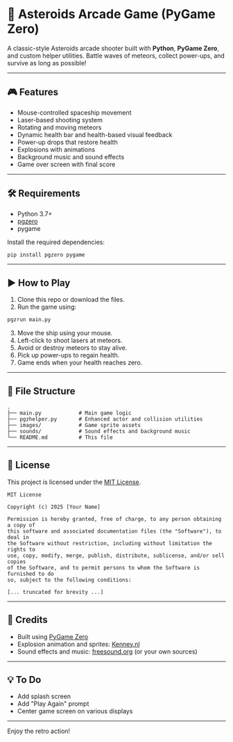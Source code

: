 # 🚀 Asteroids Arcade Game (PyGame Zero)

A classic-style Asteroids arcade shooter built with **Python**, **PyGame Zero**, and custom helper utilities. Battle waves of meteors, collect power-ups, and survive as long as possible!

---

## 🎮 Features

- Mouse-controlled spaceship movement  
- Laser-based shooting system  
- Rotating and moving meteors  
- Dynamic health bar and health-based visual feedback  
- Power-up drops that restore health  
- Explosions with animations  
- Background music and sound effects  
- Game over screen with final score  

---

## 🛠️ Requirements

- Python 3.7+
- [pgzero](https://pygame-zero.readthedocs.io/en/stable/)
- pygame

Install the required dependencies:

```bash
pip install pgzero pygame
```

---

## ▶️ How to Play

1. Clone this repo or download the files.  
2. Run the game using:

```bash
pgzrun main.py
```

3. Move the ship using your mouse.  
4. Left-click to shoot lasers at meteors.  
5. Avoid or destroy meteors to stay alive.  
6. Pick up power-ups to regain health.  
7. Game ends when your health reaches zero.  

---

## 📁 File Structure

```
.
├── main.py            # Main game logic
├── pgzhelper.py       # Enhanced actor and collision utilities
├── images/            # Game sprite assets
├── sounds/            # Sound effects and background music
└── README.md          # This file
```

---

## 📜 License

This project is licensed under the [MIT License](LICENSE).

```
MIT License

Copyright (c) 2025 [Your Name]

Permission is hereby granted, free of charge, to any person obtaining a copy of
this software and associated documentation files (the "Software"), to deal in
the Software without restriction, including without limitation the rights to
use, copy, modify, merge, publish, distribute, sublicense, and/or sell copies
of the Software, and to permit persons to whom the Software is furnished to do
so, subject to the following conditions:

[... truncated for brevity ...]
```

---

## 🙌 Credits

- Built using [PyGame Zero](https://pygame-zero.readthedocs.io/)
- Explosion animation and sprites: [Kenney.nl](https://kenney.nl/assets)
- Sound effects and music: [freesound.org](https://freesound.org) (or your own sources)

---

## 💡 To Do

- Add splash screen  
- Add "Play Again" prompt  
- Center game screen on various displays  

---

Enjoy the retro action!

